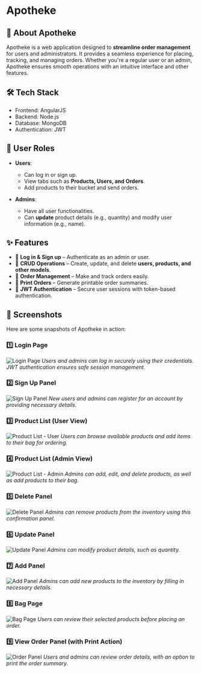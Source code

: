 # Apotheke

## 🚀 About Apotheke

Apotheke is a web application designed to **streamline order management** for users and administrators. It provides a seamless experience for placing, tracking, and managing orders. Whether you're a regular user or an admin, Apotheke ensures smooth operations with an intuitive interface and other features.

## 🛠 Tech Stack
- Frontend: AngularJS
- Backend: Node.js
- Database: MongoDB
- Authentication: JWT

## 👥 User Roles

- **Users**: 
  - Can log in or sign up.
  - View tabs such as **Products, Users, and Orders**.
  - Add products to their bucket and send orders.

- **Admins**: 
  - Have all user functionalities.
  - Can **update** product details (e.g., quantity) and modify user information (e.g., name).

## ✨ Features

- 🔹 **Log in & Sign up** – Authenticate as an admin or user.
- 🔹 **CRUD Operations** – Create, update, and delete **users, products, and other models**.
- 🔹 **Order Management** – Make and track orders easily.
- 🔹 **Print Orders** – Generate printable order summaries.
- 🔹 **JWT Authentication** – Secure user sessions with token-based authentication.

## 📸 Screenshots

Here are some snapshots of Apotheke in action:

### 1️⃣ Login Page
![Login Page](FrontEnd/src/assets/images/Documentation/Login.png)
*Users and admins can log in securely using their credentials. JWT authentication ensures safe session management.*

### 2️⃣ Sign Up Panel
![Sign Up Panel](FrontEnd/src/assets/images/Documentation/SignUp.png)
*New users and admins can register for an account by providing necessary details.*

### 3️⃣ Product List (User View)
![Product List - User](FrontEnd/src/assets/images/Documentation/ProductsUser.png)
*Users can browse available products and add items to their bag for ordering.*

### 4️⃣ Product List (Admin View)
![Product List - Admin](FrontEnd/src/assets/images/Documentation/ProductsActions.jpg)
*Admins can add, edit, and delete products, as well as add products to their bag.*

### 5️⃣ Delete Panel
![Delete Panel](FrontEnd/src/assets/images/Documentation/ProductDelete.png)
*Admins can remove products from the inventory using this confirmation panel.*

### 6️⃣ Update Panel
![Update Panel](FrontEnd/src/assets/images/Documentation/ProductUpdate.png)
*Admins can modify product details, such as quantity.*

### 7️⃣ Add Panel
![Add Panel](FrontEnd/src/assets/images/Documentation/ProductAdd.png)
*Admins can add new products to the inventory by filling in necessary details.*

### 8️⃣ Bag Page
![Bag Page](FrontEnd/src/assets/images/Documentation/Bag.png)
*Users can review their selected products before placing an order.*

### 9️⃣ View Order Panel (with Print Action)
![Order Panel](FrontEnd/src/assets/images/Documentation/ViewOrder.png)
*Users and admins can review order details, with an option to print the order summary.*

